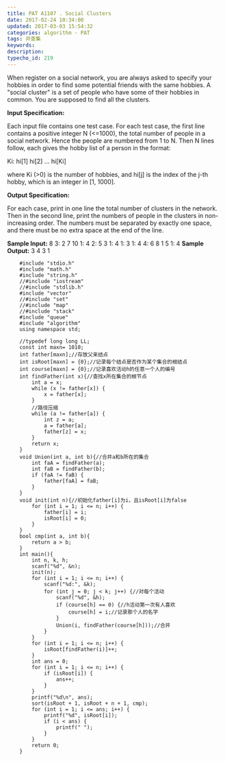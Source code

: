```yaml
---
title: PAT A1107 . Social Clusters
date: 2017-02-24 10:34:00
updated: 2017-03-03 15:54:32
categories: algorithm - PAT
tags: 并查集
keywords:
description:
typecho_id: 219
---
```


When register on a social network, you are always asked to specify your hobbies in order to find some potential friends with the same hobbies. A "social cluster" is a set of people who have some of their hobbies in common. You are supposed to find all the clusters.

**Input Specification:**

Each input file contains one test case. For each test case, the first line contains a positive integer N (<=1000), the total number of people in a social network. Hence the people are numbered from 1 to N. Then N lines follow, each gives the hobby list of a person in the format:

Ki: hi[1] hi[2] ... hi[Ki]

where Ki (>0) is the number of hobbies, and hi[j] is the index of the j-th hobby, which is an integer in [1, 1000].

**Output Specification:**

For each case, print in one line the total number of clusters in the network. Then in the second line, print the numbers of people in the clusters in non-increasing order. The numbers must be separated by exactly one space, and there must be no extra space at the end of the line.

**Sample Input:**
8
3: 2 7 10
1: 4
2: 5 3
1: 4
1: 3
1: 4
4: 6 8 1 5
1: 4
**Sample Output:**
3
4 3 1
```
    #include "stdio.h"
    #include "math.h"
    #include "string.h"
    //#include "iostream"
    //#include "stdlib.h"
    #include "vector"
    //#include "set"
    //#include "map"
    //#include "stack"
    #include "queue"
    #include "algorithm"
    using namespace std;
    
    //typedef long long LL;
    const int maxn= 1010;
    int father[maxn];//存放父亲结点
    int isRoot[maxn] = {0};//记录每个结点是否作为某个集合的根结点
    int course[maxn] = {0};//记录喜欢活动h的任意一个人的编号
    int findFather(int x){//查找x所在集合的根节点
        int a = x;
        while (x != father[x]) {
            x = father[x];
        }
        //路径压缩
        while (a != father[a]) {
            int z = a;
            a = father[a];
            father[z] = x;
        }
        return x;
    }
    void Union(int a, int b){//合并a和b所在的集合
        int faA = findFather(a);
        int faB = findFather(b);
        if (faA != faB) {
            father[faA] = faB;
        }
    }
    void init(int n){//初始化father[i]为i，且isRoot[i]为false
        for (int i = 1; i <= n; i++) {
            father[i] = i;
            isRoot[i] = 0;
        }
    }
    bool cmp(int a, int b){
        return a > b;
    }
    int main(){
        int n, k, h;
        scanf("%d", &n);
        init(n);
        for (int i = 1; i <= n; i++) {
            scanf("%d:", &k);
            for (int j = 0; j < k; j++) {//对每个活动
                scanf("%d", &h);
                if (course[h] == 0) {//h活动第一次有人喜欢
                    course[h] = i;//记录那个人的名字
                }
                Union(i, findFather(course[h]));//合并
            }
        }
        for (int i = 1; i <= n; i++) {
            isRoot[findFather(i)]++;
        }
        int ans = 0;
        for (int i = 1; i <= n; i++) {
            if (isRoot[i]) {
                ans++;
            }
        }
        printf("%d\n", ans);
        sort(isRoot + 1, isRoot + n + 1, cmp);
        for (int i = 1; i <= ans; i++) {
            printf("%d", isRoot[i]);
            if (i < ans) {
                printf(" ");
            }
        }
        return 0;
    }
```